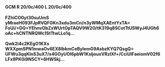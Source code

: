 #### GCM R 20/0c/400 L 20/0c/400
**FZhiCO0yt30suUmS**<br/>**yMraeH093FJpRVQFGKn3xdu3mCn/n3yWMqXAEntYxTA=**<br/>**FoUi/+DQ+YEhnvObZxWUrtOpTAQV9W2O/tK319q8SCotTtUSWyJ4UGh6oAc+hCNTNRQWc1StTtwLLo1q...**<br/><br/>
**Qwk2i4c2KEgO1KXs**<br/>**WXXpmSPN1mwaOv6EX8IbkmCeBylemG9AsbzKYQ7QsgQ=**<br/>**UFWu3qqKlnS3uX7/s4GOyUOI6pbW1KsljouxVRzlXf+/CciUIFaeiomV02f6LFx9PK0i9N5CY+6HWSkj...**